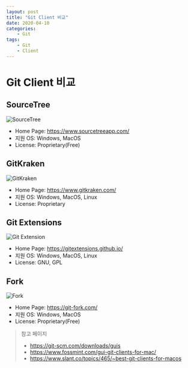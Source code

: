 ```yaml
---
layout: post
title: "Git Client 비교"
date: 2020-04-10
categories:
    - Git
tags:
    - Git
    - Client
---
```


# Git Client 비교

## SourceTree
![SourceTree](./sourcetree.png)
- Home Page: https://www.sourcetreeapp.com/
- 지원 OS: Windows, MacOS
- License: Proprietary(Free)

## GitKraken
![GitKraken](./gitkraken.png)
- Home Page: https://www.gitkraken.com/
- 지원 OS: Windows, MacOS, Linux
- License: Proprietary

## Git Extensions
![Git Extension](./gitextension.png)
- Home Page: https://gitextensions.github.io/
- 지원 OS: Windows, MacOS, Linux
- License: GNU, GPL

## Fork
![Fork](./fork.png)
- Home Page: https://git-fork.com/
- 지원 OS: Windows, MacOS
- License: Proprietary(Free)

> 참고 페이지
> - https://git-scm.com/downloads/guis
> - https://www.fossmint.com/gui-git-clients-for-mac/
> - https://www.slant.co/topics/465/~best-git-clients-for-macos